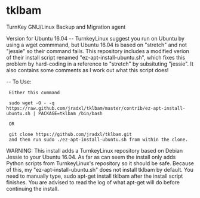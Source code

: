 # tklbam
TurnKey GNU/Linux Backup and Migration agent

Version for Ubuntu 16.04
-- TurnkeyLinux suggest you run on Ubuntu by using a wget commmand, but Ubuntu 16.04 is based on "stretch" and not "jessie" 
   so their command fails.
   This repository includes a modified verion of their install script renamed "ez-apt-install-ubuntu.sh", which 
   fixes this problem by hard-coding in a reference to "stretch" by subsituting "jessie". It also contains some comments as
   I work out what this script does!
   
-- To Use:

     Either this command
      
     sudo wget -O - -q https://raw.github.com/jradxl/tklbam/master/contrib/ez-apt-install-ubuntu.sh | PACKAGE=tklbam /bin/bash
   
     OR

     git clone https://github.com/jradxl/tklbam.git
     and then run sudo ./ez-apt-install-ubuntu.sh from within the clone.
     

WARNING:
     This install adds a TurnkeyLinux repository based on Debian Jessie to your Ubuntu 16.04.
     As far as can seem the install only adds Python scripts from TurnkeyLinux's repository so it 
     should be safe. Because of this, my "ez-apt-install-ubuntu.sh" does not install tklbam by default.
     You need to manually type, sudo apt-get install tklbam after the install script finishes.
     You are advised to read the log of what apt-get will do before continuing the install.
    
